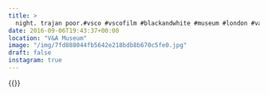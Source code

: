 ```yaml
---
title: >
  night. trajan poor.#vsco #vscofilm #blackandwhite #museum #london #vandamuseum
date: 2016-09-06T19:43:37+00:00
location: "V&A Museum"
image: "/img/7fd888044fb5642e218bdb8b670c5fe0.jpg"
draft: false
instagram: true
---
```


{{<photo src="/img/7fd888044fb5642e218bdb8b670c5fe0.jpg">}}
